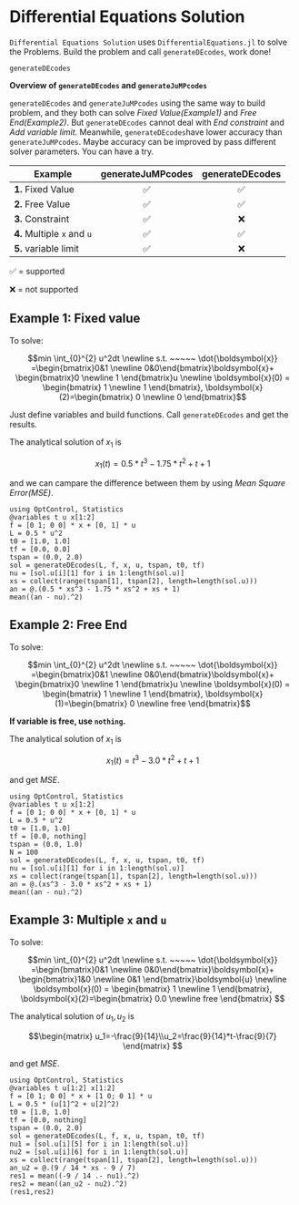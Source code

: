 # Differential Equations Solution

`Differential Equations Solution` uses `DifferentialEquations.jl` to solve the Problems. Build the problem and call `generateDEcodes`, work done!

```@docs
generateDEcodes
```

**Overview of `generateDEcodes` and `generateJuMPcodes`**

`generateDEcodes` and `generateJuMPcodes` using the same way to build problem, and they both can solve *Fixed Value(Example1)* and *Free End(Example2)*. But `generateDEcodes` cannot deal with *End constraint* and *Add variable limit*. Meanwhile, `generateDEcodes`have lower accuracy than `generateJuMPcodes`. Maybe accuracy can be improved by pass different solver parameters. You can have a try.

| Example | generateJuMPcodes  | generateDEcodes | 
|--------------------------|:------------------------:|:------------------------:|
| **1.** Fixed Value |✅ | ✅ |
| **2.** Free Value |✅ | ✅ |
| **3.** Constraint |✅ | ❌ |
| **4.** Multiple `x` and `u` |✅ | ✅ |
| **5.** variable limit |✅ | ❌ |

✅ = supported

❌ = not supported





## Example 1: Fixed value

To solve:

```math
min \int_{0}^{2} u^2dt \newline s.t. ~~~~~ \dot{\boldsymbol{x}} =\begin{bmatrix}0&1 \newline 0&0\end{bmatrix}\boldsymbol{x}+ \begin{bmatrix}0 \newline 1 \end{bmatrix}u \newline \boldsymbol{x}(0) = \begin{bmatrix} 1 \newline 1 \end{bmatrix}, \boldsymbol{x}(2)=\begin{bmatrix} 0 \newline 0 \end{bmatrix}
```

Just define variables and build functions. Call `generateDEcodes` and get the results.

The analytical solution of $x_1$ is

$$x_1(t) = 0.5*t^3-1.75*t^2+t+1$$

and we can campare the difference between them by using *Mean Square Error(MSE)*.

```@example
using OptControl, Statistics
@variables t u x[1:2]
f = [0 1; 0 0] * x + [0, 1] * u
L = 0.5 * u^2
t0 = [1.0, 1.0]
tf = [0.0, 0.0]
tspan = (0.0, 2.0)
sol = generateDEcodes(L, f, x, u, tspan, t0, tf)
nu = [sol.u[i][1] for i in 1:length(sol.u)]
xs = collect(range(tspan[1], tspan[2], length=length(sol.u)))
an = @.(0.5 * xs^3 - 1.75 * xs^2 + xs + 1)
mean((an - nu).^2)
```

## Example 2: Free End

To solve:

```math
min \int_{0}^{2} u^2dt \newline s.t. ~~~~~ \dot{\boldsymbol{x}} =\begin{bmatrix}0&1 \newline 0&0\end{bmatrix}\boldsymbol{x}+ \begin{bmatrix}0 \newline 1 \end{bmatrix}u \newline \boldsymbol{x}(0) = \begin{bmatrix} 1 \newline 1 \end{bmatrix}, \boldsymbol{x}(1)=\begin{bmatrix} 0 \newline free \end{bmatrix}
```

**If variable is free, use `nothing`.**

The analytical solution of $x_1$ is

$$x_1(t) = t^3-3.0*t^2+t+1$$

and get *MSE*.

```@example
using OptControl, Statistics
@variables t u x[1:2]
f = [0 1; 0 0] * x + [0, 1] * u
L = 0.5 * u^2
t0 = [1.0, 1.0]
tf = [0.0, nothing]
tspan = (0.0, 1.0)
N = 100
sol = generateDEcodes(L, f, x, u, tspan, t0, tf)
nu = [sol.u[i][1] for i in 1:length(sol.u)]
xs = collect(range(tspan[1], tspan[2], length=length(sol.u)))
an = @.(xs^3 - 3.0 * xs^2 + xs + 1)
mean((an - nu).^2)
```

## Example 3: Multiple `x` and `u`

To solve:

```math
min \int_{0}^{2} u^2dt \newline s.t. ~~~~~ \dot{\boldsymbol{x}} =\begin{bmatrix}0&1 \newline 0&0\end{bmatrix}\boldsymbol{x}+ \begin{bmatrix}1&0 \newline 0&1 \end{bmatrix}\boldsymbol{u} \newline \boldsymbol{x}(0) = \begin{bmatrix} 1 \newline 1 \end{bmatrix}, \boldsymbol{x}(2)=\begin{bmatrix} 0.0 \newline free \end{bmatrix}

```

The analytical solution of $u_1,u_2$ is

```math
\begin{matrix}
u_1=-\frac{9}{14}\\u_2=\frac{9}{14}*t-\frac{9}{7}
\end{matrix}

```

and get *MSE*.

```@example
using OptControl, Statistics
@variables t u[1:2] x[1:2]
f = [0 1; 0 0] * x + [1 0; 0 1] * u
L = 0.5 * (u[1]^2 + u[2]^2)
t0 = [1.0, 1.0]
tf = [0.0, nothing]
tspan = (0.0, 2.0)
sol = generateDEcodes(L, f, x, u, tspan, t0, tf)
nu1 = [sol.u[i][5] for i in 1:length(sol.u)]
nu2 = [sol.u[i][6] for i in 1:length(sol.u)]
xs = collect(range(tspan[1], tspan[2], length=length(sol.u)))
an_u2 = @.(9 / 14 * xs - 9 / 7)
res1 = mean((-9 / 14 .- nu1).^2)
res2 = mean((an_u2 - nu2).^2)
(res1,res2)
```
